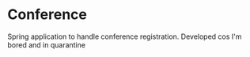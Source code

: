 # Conference
Spring application to handle conference registration. Developed cos I'm bored and in quarantine
